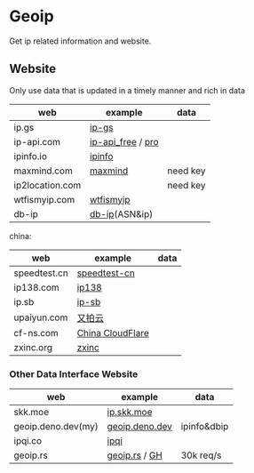 # Geoip

Get ip related information and website.


## Website

Only use data that is updated in a timely manner and rich in data

| web             | example                                                      | data     |
| --------------- | ------------------------------------------------------------ | -------- |
| ip.gs           | [ip-gs](https://ip.gs/json?ip=223.5.5.5)                     |          |
| ip-api.com      | [ip-api_free](http://ip-api.com/json/1.1.1.1?fields=61439&lang=en) / [pro](https://pro.ip-api.com/json/?fields=16985625&key=EEKS6bLi6D91G1p) |          |
| ipinfo.io       | [ipinfo](https://ipinfo.io/2.2.2.2/json)                     |          |
| maxmind.com     | [maxmind](https://dev.maxmind.com/)                          | need key |
| ip2location.com |                                                              | need key |
| wtfismyip.com   | [wtfismyip](https://wtfismyip.com/json)                      |          |
| db-ip           | [db-ip](https://db-ip.com/demo/home.php?s=223.5.5.5)(ASN&ip) |          |

china:

| web          | example                                                      | data |
| ------------ | ------------------------------------------------------------ | ---- |
| speedtest.cn | [speedtest-cn](https://forge.speedtest.cn/api/location/info) |      |
| ip138.com    | [ip138](https://2022.ip138.com/)                             |      |
| ip.sb        | [ip-sb](https://api.ip.sb/geoip/185.222.222.222)             |      |
| upaiyun.com  | [又拍云](https://pubstatic.b0.upaiyun.com/?_upnode)          |      |
| cf-ns.com    | [China CloudFlare](https://cf-ns.com/cdn-cgi/trace)          |      |
| zxinc.org    | [zxinc](https://ip.zxinc.org/api.php?type=json&ip=1.1.1.1)   |      |

### Other Data Interface Website

| web                | example                                                      | data        |
| ------------------ | ------------------------------------------------------------ | ----------- |
| skk.moe            | [ip.skk.moe](https://ip.skk.moe)                             |             |
| geoip.deno.dev(my) | [geoip.deno.dev](https://geoip.deno.dev)                     | ipinfo&dbip |
| ipqi.co            | [ipqi](https://ipqi.co/?ip=5.62.56.160)                      |             |
| geoip.rs           | [geoip.rs](https://api.geoip.rs/?ip=5.62.56.160&lang=en&callback=my_en_function) / [GH](https://github.com/ffissore/geoip-rs) | 30k req/s   |




